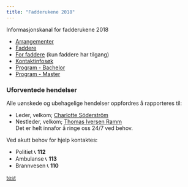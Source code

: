 ```yaml
---
title: "Fadderukene 2018"
---
```


Informasjonskanal for fadderukene 2018

* [Arrangementer](https://online.ntnu.no/wiki/online/fadderukene/2018-/arrangementer/)  
* [Faddere](https://online.ntnu.no/wiki/online/fadderukene/2018-/faddere/)  
* [For faddere](https://online.ntnu.no/wiki/online/fadderukene/2018-/fadder/) (kun faddere har tilgang) 
* [Kontaktinfosøk](https://online.ntnu.no/profile/user_search/)  
* [Program - Bachelor](https://online.ntnu.no/wiki/online/fadderukene/2018-/program-bachelor)    
* [Program - Master](https://online.ntnu.no/wiki/online/fadderukene/2018-/program-master)

### Uforventede hendelser
Alle uønskede og ubehagelige hendelser oppfordres å rapporteres til:

- Leder, velkom; [Charlotte Söderström](https://online.ntnu.no/profile/view/cmrisbak/)  
- Nestleder, velkom; [Thomas Iversen Ramm](https://online.ntnu.no/profile/view/ramm/)  
Det er helt innafor å ringe oss 24/7 ved behov.  

Ved akutt behov for hjelp kontaktes:

- Politiet 📞 **112**  
- Ambulanse 📞 **113**  
- Brannvesen 📞 **110**



[test](tel:90752242)